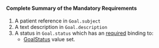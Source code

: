 #### Complete Summary of the Mandatory Requirements

1.  A patient reference in `Goal.subject`
1.  A  text description in `Goal.description`
1.  A status in `Goal.status` which has an [required](http://build.fhir.org/terminologies.html#required) binding to:
    -   [GoalStatus] value set.

  [GoalStatus]: http://build.fhir.org/valueset-goal-status.html

